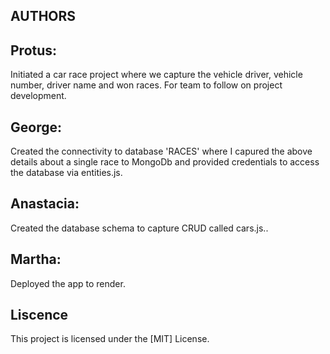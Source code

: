 ## AUTHORS
## Protus: 
Initiated a car race project where we capture the vehicle driver, vehicle number, driver name and won races. For team to follow on project development.
## George: 
Created the connectivity to database 'RACES' where I capured the above details about a single race to MongoDb and provided credentials to access the database via entities.js.
## Anastacia: 
Created the database schema to capture CRUD called cars.js..
## Martha: 
Deployed the app to render.
## Liscence
This project is licensed under the [MIT] License.
